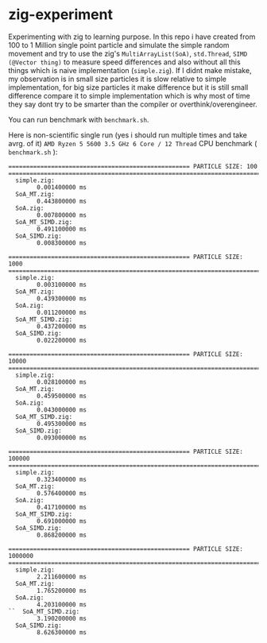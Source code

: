 # zig-experiment
Experimenting with zig to learning purpose. In this repo i have created from 100 to 1 Million single point particle and simulate the simple random movement and try to use the zig's `MultiArrayList(SoA)`, `std.Thread`, `SIMD (@Vector thing)` to measure speed differences and also without all this things which is naive implementation (`simple.zig`). If I didnt make mistake, my observation is in small size particles it is slow relative to simple implementation, for big size particles it make difference but it is still small difference compare it to simple implementation which is why most of time they say dont try to be smarter than the compiler or overthink/overengineer.

You can run benchmark with `benchmark.sh`.

Here is non-scientific single run (yes i should run multiple times and take avrg. of it) `AMD Ryzen 5 5600 3.5 GHz 6 Core / 12 Thread` CPU benchmark ( `benchmark.sh` ):
```
=================================================== PARTICLE SIZE: 100   =======================================================================
  simple.zig:
        0.001400000 ms
  SoA_MT.zig:
        0.443800000 ms
  SoA.zig:
        0.007800000 ms
  SoA_MT_SIMD.zig:
        0.491100000 ms
  SoA_SIMD.zig:
        0.008300000 ms

=================================================== PARTICLE SIZE: 1000   =======================================================================
  simple.zig:
        0.003100000 ms
  SoA_MT.zig:
        0.439300000 ms
  SoA.zig:
        0.011200000 ms
  SoA_MT_SIMD.zig:
        0.437200000 ms
  SoA_SIMD.zig:
        0.022200000 ms

=================================================== PARTICLE SIZE: 10000   =======================================================================
  simple.zig:
        0.028100000 ms
  SoA_MT.zig:
        0.459500000 ms
  SoA.zig:
        0.043000000 ms
  SoA_MT_SIMD.zig:
        0.495300000 ms
  SoA_SIMD.zig:
        0.093000000 ms

=================================================== PARTICLE SIZE: 100000   =======================================================================
  simple.zig:
        0.323400000 ms
  SoA_MT.zig:
        0.576400000 ms
  SoA.zig:
        0.417100000 ms
  SoA_MT_SIMD.zig:
        0.691000000 ms
  SoA_SIMD.zig:
        0.868200000 ms

=================================================== PARTICLE SIZE: 1000000   =======================================================================
  simple.zig:
        2.211600000 ms
  SoA_MT.zig:
        1.765200000 ms
  SoA.zig:
        4.203100000 ms
``  SoA_MT_SIMD.zig:
        3.190200000 ms
  SoA_SIMD.zig:
        8.626300000 ms

```
